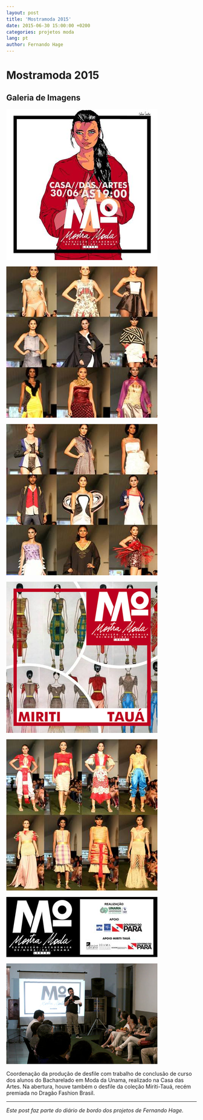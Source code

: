 ```yaml
---
layout: post
title: 'Mostramoda 2015'
date: 2015-06-30 15:00:00 +0200
categories: projetos moda
lang: pt
author: Fernando Hage
---
```


# Mostramoda 2015

## Galeria de Imagens

![Mostramoda 2015](/assets/images/mostramoda-2015-01.jpg)

![Mostramoda 2015](/assets/images/mostramoda-2015-02.jpg)

![Mostramoda 2015](/assets/images/mostramoda-2015-03.jpg)

![Mostramoda 2015](/assets/images/mostramoda-2015-04.jpg)

![Mostramoda 2015](/assets/images/mostramoda-2015-05.jpg)

![Mostramoda 2015](/assets/images/mostramoda-2015-06.jpg)

![Mostramoda 2015](/assets/images/mostramoda-2015-07.jpg)

Coordenação da produção de desfile com trabalho de conclusão de curso dos alunos do Bacharelado em Moda da Unama, realizado na Casa das Artes. Na abertura, houve também o desfile da coleção Miriti-Tauá, recém premiada no Dragão Fashion Brasil.

---

*Este post faz parte do diário de bordo dos projetos de Fernando Hage.*